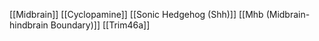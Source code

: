 [[Midbrain]]
[[Cyclopamine]]
[[Sonic Hedgehog (Shh)]]
[[Mhb (Midbrain-hindbrain Boundary)]]
[[Trim46a]]
